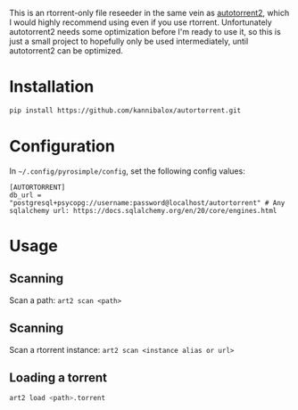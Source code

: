 This is an rtorrent-only file reseeder in the same vein as
[autotorrent2](https://github.com/JohnDoee/autotorrent2), which I
would highly recommend using even if you use rtorrent. Unfortunately
autotorrent2 needs some optimization before I'm ready to use it, so
this is just a small project to hopefully only be used intermediately,
until autotorrent2 can be optimized.

# Installation

```bash
pip install https://github.com/kannibalox/autortorrent.git
```

# Configuration

In `~/.config/pyrosimple/config`, set the following config values:

```
[AUTORTORRENT]
db_url = "postgresql+psycopg://username:password@localhost/autortorrent" # Any sqlalchemy url: https://docs.sqlalchemy.org/en/20/core/engines.html
```

# Usage

## Scanning

Scan a path: `art2 scan <path>`

## Scanning

Scan a rtorrent instance: `art2 scan <instance alias or url>`

## Loading a torrent

```bash
art2 load <path>.torrent
```
